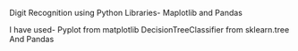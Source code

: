 Digit Recognition using Python Libraries- Maplotlib and Pandas

I have used-
Pyplot from matplotlib
DecisionTreeClassifier from sklearn.tree
And Pandas
